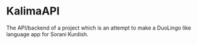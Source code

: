 # KalimaAPI

The API/backend of a project which is an attempt to make a DuoLingo like language app for Sorani Kurdish. 